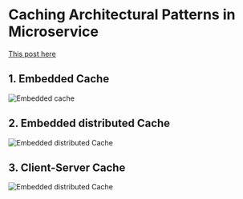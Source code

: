 # Caching Architectural Patterns in Microservice
[This post here](https://tanpham.substack.com/p/caching-and-caching-architectural)

## 1. Embedded Cache
![Embedded cache](https://substackcdn.com/image/fetch/w_1456,c_limit,f_webp,q_auto:good,fl_progressive:steep/https%3A%2F%2Fbucketeer-e05bbc84-baa3-437e-9518-adb32be77984.s3.amazonaws.com%2Fpublic%2Fimages%2F43b0433c-2830-4dac-9f6c-c290990cd3f1_823x383.png "Embedded cache")

## 2. Embedded distributed Cache
![Embedded distributed Cache](https://substackcdn.com/image/fetch/w_1456,c_limit,f_webp,q_auto:good,fl_progressive:steep/https%3A%2F%2Fbucketeer-e05bbc84-baa3-437e-9518-adb32be77984.s3.amazonaws.com%2Fpublic%2Fimages%2Fb816c2c5-5e0b-445c-872d-2a1e32a11780_1067x376.png "Embedded distributed Cache")

## 3. Client-Server Cache
![Embedded distributed Cache](https://substackcdn.com/image/fetch/w_1456,c_limit,f_webp,q_auto:good,fl_progressive:steep/https%3A%2F%2Fbucketeer-e05bbc84-baa3-437e-9518-adb32be77984.s3.amazonaws.com%2Fpublic%2Fimages%2Ff19edce0-4209-49f3-9061-53efd86a99a8_1192x388.png "Embedded distributed Cache")
